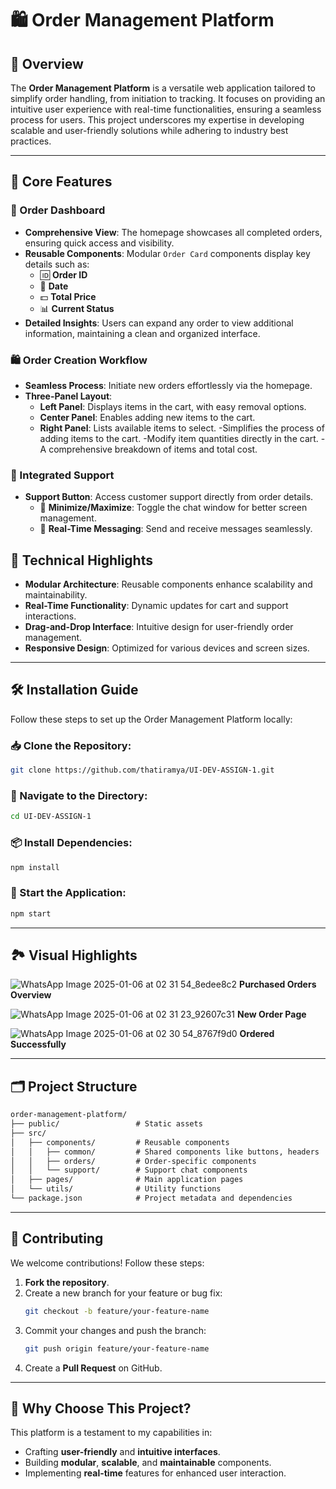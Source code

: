 # 🛍️ Order Management Platform

## 🌟 Overview
The **Order Management Platform** is a versatile web application tailored to simplify order handling, from initiation to tracking. It focuses on providing an intuitive user experience with real-time functionalities, ensuring a seamless process for users. This project underscores my expertise in developing scalable and user-friendly solutions while adhering to industry best practices.

---


## 🚀 Core Features

### 📑 Order Dashboard
- **Comprehensive View**: The homepage showcases all completed orders, ensuring quick access and visibility.
- **Reusable Components**: Modular `Order Card` components display key details such as:
  - 🆔 **Order ID**
  - 📆 **Date**
  - 💵 **Total Price**
  - 📊 **Current Status**
- **Detailed Insights**: Users can expand any order to view additional information, maintaining a clean and organized interface.

### 🛍️ Order Creation Workflow
- **Seamless Process**: Initiate new orders effortlessly via the homepage.
- **Three-Panel Layout**:
  - **Left Panel**: Displays items in the cart, with easy removal options.
  - **Center Panel**: Enables adding new items to the cart.
  - **Right Panel**: Lists available items to select.
-Simplifies the process of adding items to the cart.
-Modify item quantities directly in the cart.
-A comprehensive breakdown of items and total cost.

### 💬 Integrated Support
- **Support Button**: Access customer support directly from order details.
  - 🔄 **Minimize/Maximize**: Toggle the chat window for better screen management.
  - 📧 **Real-Time Messaging**: Send and receive messages seamlessly.

## 🔧 Technical Highlights
- **Modular Architecture**: Reusable components enhance scalability and maintainability.
- **Real-Time Functionality**: Dynamic updates for cart and support interactions.
- **Drag-and-Drop Interface**: Intuitive design for user-friendly order management.
- **Responsive Design**: Optimized for various devices and screen sizes.


---


## 🛠️ Installation Guide
Follow these steps to set up the Order Management Platform locally:

### 📥 Clone the Repository:
```bash
git clone https://github.com/thatiramya/UI-DEV-ASSIGN-1.git
```

### 📂 Navigate to the Directory:
```bash
cd UI-DEV-ASSIGN-1
```

### 📦 Install Dependencies:
```bash
npm install
```

### 🚀 Start the Application:
```bash
npm start
```

---


## 🏞️ Visual Highlights
![WhatsApp Image 2025-01-06 at 02 31 54_8edee8c2](https://github.com/user-attachments/assets/7ec921b4-5b40-4894-9719-40a6fe3d2695)
**Purchased Orders Overview**

![WhatsApp Image 2025-01-06 at 02 31 23_92607c31](https://github.com/user-attachments/assets/3a7296f4-360d-4f11-92fc-ee24cd42873b)
**New Order Page**

![WhatsApp Image 2025-01-06 at 02 30 54_8767f9d0](https://github.com/user-attachments/assets/0f09b3bd-df7a-494e-88c1-e1cdf6e0d3e1)
**Ordered Successfully**

---


## 🗂️ Project Structure
```markdown
order-management-platform/
├── public/                 # Static assets
├── src/                    
│   ├── components/         # Reusable components
│   │   ├── common/         # Shared components like buttons, headers
│   │   ├── orders/         # Order-specific components
│   │   └── support/        # Support chat components
│   ├── pages/              # Main application pages
│   └── utils/              # Utility functions
└── package.json            # Project metadata and dependencies
```

---

## 🤝 Contributing

We welcome contributions! Follow these steps:

1. **Fork the repository**.
2. Create a new branch for your feature or bug fix:
   ```bash
   git checkout -b feature/your-feature-name
   ```
3. Commit your changes and push the branch:
   ```bash
   git push origin feature/your-feature-name
   ```
4. Create a **Pull Request** on GitHub.

---


## 🎯 Why Choose This Project?
This platform is a testament to my capabilities in:
- Crafting **user-friendly** and **intuitive interfaces**.
- Building **modular**, **scalable**, and **maintainable** components.
- Implementing **real-time** features for enhanced user interaction.
